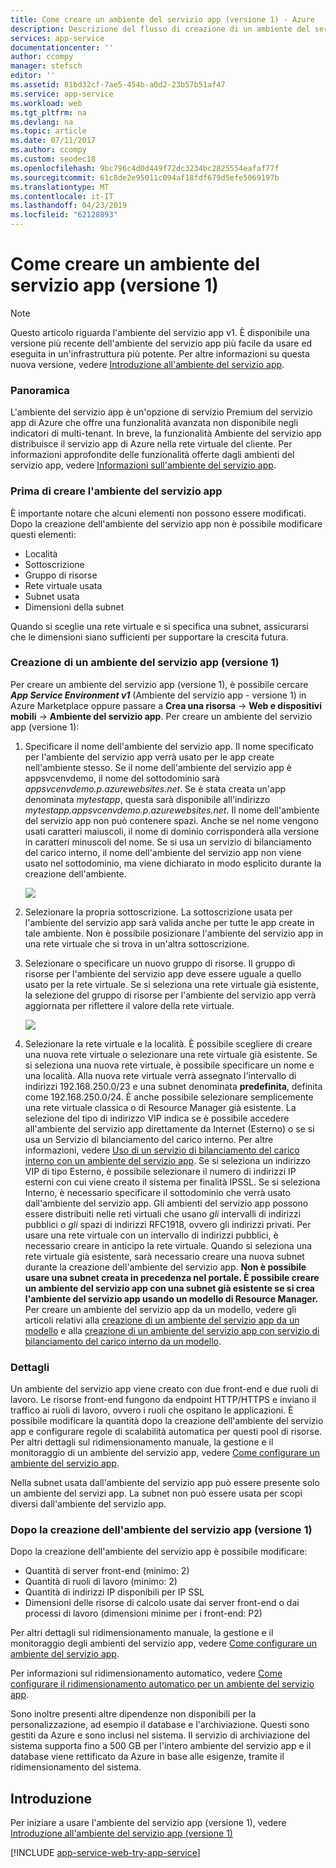 ```yaml
---
title: Come creare un ambiente del servizio app (versione 1) - Azure
description: Descrizione del flusso di creazione di un ambiente del servizio app (versione 1)
services: app-service
documentationcenter: ''
author: ccompy
manager: stefsch
editor: ''
ms.assetid: 81bd32cf-7ae5-454b-a0d2-23b57b51af47
ms.service: app-service
ms.workload: web
ms.tgt_pltfrm: na
ms.devlang: na
ms.topic: article
ms.date: 07/11/2017
ms.author: ccompy
ms.custom: seodec18
ms.openlocfilehash: 9bc796c4d0d449f72dc3234bc2825554eafaf77f
ms.sourcegitcommit: 61c8de2e95011c094af18fdf679d5efe5069197b
ms.translationtype: MT
ms.contentlocale: it-IT
ms.lasthandoff: 04/23/2019
ms.locfileid: "62128893"
---
```

# <a name="how-to-create-an-app-service-environment-v1"></a>Come creare un ambiente del servizio app (versione 1) 

> [!NOTE]
> Questo articolo riguarda l'ambiente del servizio app v1. È disponibile una versione più recente dell'ambiente del servizio app più facile da usare ed eseguita in un'infrastruttura più potente. Per altre informazioni su questa nuova versione, vedere [Introduzione all'ambiente del servizio app](intro.md).
> 

### <a name="overview"></a>Panoramica
L'ambiente del servizio app è un'opzione di servizio Premium del servizio app di Azure che offre una funzionalità avanzata non disponibile negli indicatori di multi-tenant. In breve, la funzionalità Ambiente del servizio app distribuisce il servizio app di Azure nella rete virtuale del cliente. Per informazioni approfondite delle funzionalità offerte dagli ambienti del servizio app, vedere [Informazioni sull'ambiente del servizio app][WhatisASE].

### <a name="before-you-create-your-ase"></a>Prima di creare l'ambiente del servizio app
È importante notare che alcuni elementi non possono essere modificati. Dopo la creazione dell'ambiente del servizio app non è possibile modificare questi elementi:

* Località
* Sottoscrizione
* Gruppo di risorse
* Rete virtuale usata
* Subnet usata 
* Dimensioni della subnet

Quando si sceglie una rete virtuale e si specifica una subnet, assicurarsi che le dimensioni siano sufficienti per supportare la crescita futura. 

### <a name="creating-an-app-service-environment-v1"></a>Creazione di un ambiente del servizio app (versione 1)
Per creare un ambiente del servizio app (versione 1), è possibile cercare ***App Service Environment v1*** (Ambiente del servizio app - versione 1) in Azure Marketplace oppure passare a **Crea una risorsa** -> **Web e dispositivi mobili** -> **Ambiente del servizio app**. Per creare un ambiente del servizio app (versione 1):

1. Specificare il nome dell'ambiente del servizio app. Il nome specificato per l'ambiente del servizio app verrà usato per le app create nell'ambiente stesso. Se il nome dell'ambiente del servizio app è appsvcenvdemo, il nome del sottodominio sarà *appsvcenvdemo.p.azurewebsites.net*. Se è stata creata un'app denominata *mytestapp*, questa sarà disponibile all'indirizzo *mytestapp.appsvcenvdemo.p.azurewebsites.net*. Il nome dell'ambiente del servizio app non può contenere spazi. Anche se nel nome vengono usati caratteri maiuscoli, il nome di dominio corrisponderà alla versione in caratteri minuscoli del nome. Se si usa un servizio di bilanciamento del carico interno, il nome dell'ambiente del servizio app non viene usato nel sottodominio, ma viene dichiarato in modo esplicito durante la creazione dell'ambiente.
   
    ![][1]
2. Selezionare la propria sottoscrizione. La sottoscrizione usata per l'ambiente del servizio app sarà valida anche per tutte le app create in tale ambiente. Non è possibile posizionare l'ambiente del servizio app in una rete virtuale che si trova in un'altra sottoscrizione.
3. Selezionare o specificare un nuovo gruppo di risorse. Il gruppo di risorse per l'ambiente del servizio app deve essere uguale a quello usato per la rete virtuale. Se si seleziona una rete virtuale già esistente, la selezione del gruppo di risorse per l'ambiente del servizio app verrà aggiornata per riflettere il valore della rete virtuale.
   
    ![][2]
4. Selezionare la rete virtuale e la località. È possibile scegliere di creare una nuova rete virtuale o selezionare una rete virtuale già esistente. Se si seleziona una nuova rete virtuale, è possibile specificare un nome e una località. Alla nuova rete virtuale verrà assegnato l'intervallo di indirizzi 192.168.250.0/23 e una subnet denominata **predefinita**, definita come 192.168.250.0/24. È anche possibile selezionare semplicemente una rete virtuale classica o di Resource Manager già esistente. La selezione del tipo di indirizzo VIP indica se è possibile accedere all'ambiente del servizio app direttamente da Internet (Esterno) o se si usa un Servizio di bilanciamento del carico interno. Per altre informazioni, vedere [Uso di un servizio di bilanciamento del carico interno con un ambiente del servizio app][ILBASE]. Se si seleziona un indirizzo VIP di tipo Esterno, è possibile selezionare il numero di indirizzi IP esterni con cui viene creato il sistema per finalità IPSSL. Se si seleziona Interno, è necessario specificare il sottodominio che verrà usato dall'ambiente del servizio app. Gli ambienti del servizio app possono essere distribuiti nelle reti virtuali che usano *gli* intervalli di indirizzi pubblici *o gli* spazi di indirizzi RFC1918, ovvero gli indirizzi privati. Per usare una rete virtuale con un intervallo di indirizzi pubblici, è necessario creare in anticipo la rete virtuale. Quando si seleziona una rete virtuale già esistente, sarà necessario creare una nuova subnet durante la creazione dell'ambiente del servizio app. **Non è possibile usare una subnet creata in precedenza nel portale. È possibile creare un ambiente del servizio app con una subnet già esistente se si crea l'ambiente del servizio app usando un modello di Resource Manager.** Per creare un ambiente del servizio app da un modello, vedere gli articoli relativi alla [creazione di un ambiente del servizio app da un modello][ILBAseTemplate] e alla [creazione di un ambiente del servizio app con servizio di bilanciamento del carico interno da un modello][ASEfromTemplate].

### <a name="details"></a>Dettagli
Un ambiente del servizio app viene creato con due front-end e due ruoli di lavoro. Le risorse front-end fungono da endpoint HTTP/HTTPS e inviano il traffico ai ruoli di lavoro, ovvero i ruoli che ospitano le applicazioni. È possibile modificare la quantità dopo la creazione dell'ambiente del servizio app e configurare regole di scalabilità automatica per questi pool di risorse. Per altri dettagli sul ridimensionamento manuale, la gestione e il monitoraggio di un ambiente del servizio app, vedere [Come configurare un ambiente del servizio app][ASEConfig]. 

Nella subnet usata dall'ambiente del servizio app può essere presente solo un ambiente del servizi app. La subnet non può essere usata per scopi diversi dall'ambiente del servizio app.

### <a name="after-app-service-environment-v1-creation"></a>Dopo la creazione dell'ambiente del servizio app (versione 1)
Dopo la creazione dell'ambiente del servizio app è possibile modificare:

* Quantità di server front-end (minimo: 2)
* Quantità di ruoli di lavoro (minimo: 2)
* Quantità di indirizzi IP disponibili per IP SSL
* Dimensioni delle risorse di calcolo usate dai server front-end o dai processi di lavoro (dimensioni minime per i front-end: P2)

Per altri dettagli sul ridimensionamento manuale, la gestione e il monitoraggio degli ambienti del servizio app, vedere [Come configurare un ambiente del servizio app][ASEConfig]. 

Per informazioni sul ridimensionamento automatico, vedere [Come configurare il ridimensionamento automatico per un ambiente del servizio app][ASEAutoscale].

Sono inoltre presenti altre dipendenze non disponibili per la personalizzazione, ad esempio il database e l'archiviazione. Questi sono gestiti da Azure e sono inclusi nel sistema. Il servizio di archiviazione del sistema supporta fino a 500 GB per l'intero ambiente del servizio app e il database viene rettificato da Azure in base alle esigenze, tramite il ridimensionamento del sistema.

## <a name="getting-started"></a>Introduzione
Per iniziare a usare l'ambiente del servizio app (versione 1), vedere [Introduzione all'ambiente del servizio app (versione 1)][WhatisASE]

[!INCLUDE [app-service-web-try-app-service](../../../includes/app-service-web-try-app-service.md)]

<!--Image references-->
[1]: ./media/app-service-web-how-to-create-an-app-service-environment/asecreate-basecreateblade.png
[2]: ./media/app-service-web-how-to-create-an-app-service-environment/asecreate-vnetcreation.png

<!--Links-->
[WhatisASE]: app-service-app-service-environment-intro.md
[ASEConfig]: app-service-web-configure-an-app-service-environment.md
[AppServicePricing]: https://azure.microsoft.com/pricing/details/app-service/ 
[ASEAutoscale]: app-service-environment-auto-scale.md
[ILBASE]: app-service-environment-with-internal-load-balancer.md
[ILBAseTemplate]: https://azure.microsoft.com/documentation/templates/201-web-app-ase-create/
[ASEfromTemplate]: app-service-app-service-environment-create-ilb-ase-resourcemanager.md
